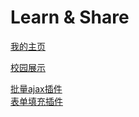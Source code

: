 # Learn & Share

[我的主页](http://butterfly5211314.github.io/first-speech/ '个人介绍')

[校园展示](http://butterfly5211314.github.io/gis4chd/ '校园展示')

[批量ajax插件](https://butterfly5211314.github.io/jquery.crud/ '批量ajax插件')  
[表单填充插件](https://butterfly5211314.github.io/jquery.data2page/ '表单填充插件')




